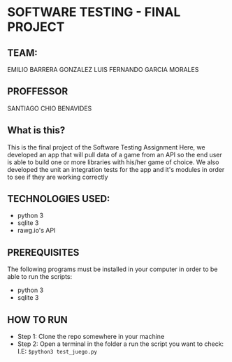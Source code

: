 # SOFTWARE TESTING - FINAL PROJECT
## TEAM:
EMILIO BARRERA GONZALEZ
LUIS FERNANDO GARCIA MORALES
## PROFFESSOR
SANTIAGO CHIO BENAVIDES

## What is this?
This is the final project of the Software Testing Assignment
Here, we developed an app that will pull data of a game from an API so the end user is able to build one or more libraries with his/her game of choice.
We also developed the unit an integration tests for the app and it's modules in order to see if they are working correctly

## TECHNOLOGIES USED:
- python 3
- sqlite 3
- rawg.io's API

## PREREQUISITES
The following programs must be installed in your computer in order to be able to run the scripts:
- python 3
- sqlite 3



## HOW TO RUN
- Step 1: 
    Clone the repo somewhere in your machine
- Step 2:
    Open a terminal in the folder a run the script you want to check:
    I.E:
    ```$python3 test_juego.py```

